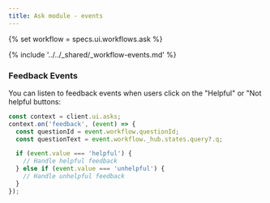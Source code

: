 ```yaml
---
title: Ask module - events
---
```


{% set workflow = specs.ui.workflows.ask %}

{% include '../../_shared/_workflow-events.md' %}

### Feedback Events

You can listen to feedback events when users click on the "Helpful" or "Not helpful buttons:

```js
const context = client.ui.asks;
context.on('feedback', (event) => {
  const questionId = event.workflow.questionId;
  const questionText = event.workflow._hub.states.query?.q;

  if (event.value === 'helpful') {
    // Handle helpful feedback
  } else if (event.value === 'unhelpful') {
    // Handle unhelpful feedback
  }
});
```
